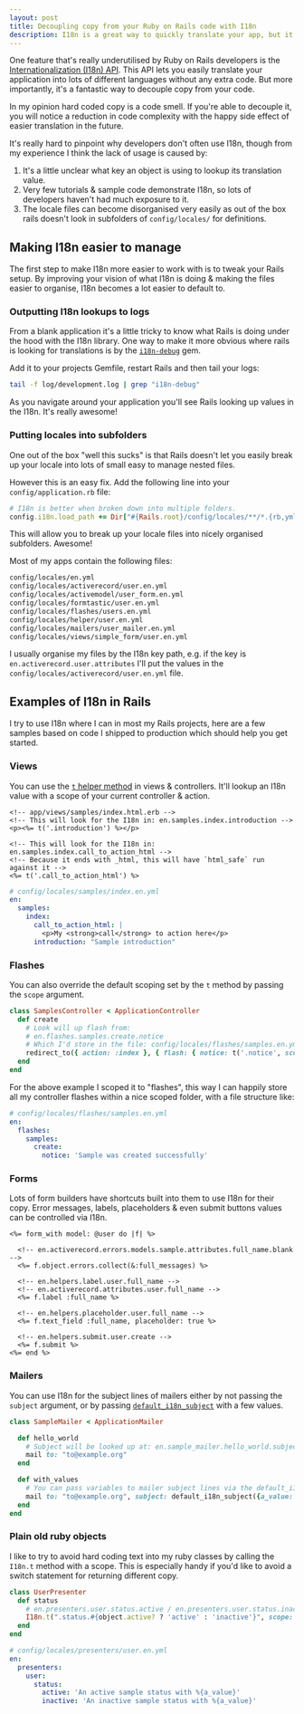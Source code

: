 ```yaml
---
layout: post
title: Decoupling copy from your Ruby on Rails code with I18n
description: I18n is a great way to quickly translate your app, but it's also a great way to tidy up your code.
---
```


One feature that's really underutilised by Ruby on Rails developers is the [Internationalization (I18n) API](https://guides.rubyonrails.org/i18n.html). This API lets you easily translate your application into lots of different languages without any extra code. But more importantly, it's a fantastic way to decouple copy from your code.

In my opinion hard coded copy is a code smell. If you're able to decouple it, you will notice a reduction in code complexity with the happy side effect of easier translation in the future.

It's really hard to pinpoint why developers don't often use I18n, though from my experience I think the lack of usage is caused by:

  1. It's a little unclear what key an object is using to lookup its translation value.
  2. Very few tutorials & sample code demonstrate I18n, so lots of developers haven't had much exposure to it.
  3. The locale files can become disorganised very easily as out of the box rails doesn't look in subfolders of `config/locales/` for definitions.

## Making I18n easier to manage

The first step to make I18n more easier to work with is to tweak your Rails setup. By improving your vision of what I18n is doing & making the files easier to organise, I18n becomes a lot easier to default to.

### Outputting I18n lookups to logs

From a blank application it's a little tricky to know what Rails is doing under the hood with the I18n library. One way to make it more obvious where rails is looking for translations is by the [`i18n-debug`](https://github.com/fphilipe/i18n-debug) gem.

Add it to your projects Gemfile, restart Rails and then tail your logs:

```bash
tail -f log/development.log | grep "i18n-debug"
```

As you navigate around your application you'll see Rails looking up values in the I18n. It's really awesome!

### Putting locales into subfolders

One out of the box "well this sucks" is that Rails doesn't let you easily break up your locale into lots of small easy to manage nested files.

However this is an easy fix. Add the following line into your `config/application.rb` file:

```ruby
# I18n is better when broken down into multiple folders.
config.i18n.load_path += Dir["#{Rails.root}/config/locales/**/*.{rb,yml}"]
```

This will allow you to break up your locale files into nicely organised subfolders. Awesome!

Most of my apps contain the following files:

```bash
config/locales/en.yml
config/locales/activerecord/user.en.yml
config/locales/activemodel/user_form.en.yml
config/locales/formtastic/user.en.yml
config/locales/flashes/users.en.yml
config/locales/helper/user.en.yml
config/locales/mailers/user_mailer.en.yml
config/locales/views/simple_form/user.en.yml
```

I usually organise my files by the I18n key path, e.g. if the key is `en.activerecord.user.attributes` I'll put the values in the `config/locales/activerecord/user.en.yml` file.

## Examples of I18n in Rails

I try to use I18n where I can in most my Rails projects, here are a few samples based on code I shipped to production which should help you get started.

### Views

You can use the [`t` helper method](https://guides.rubyonrails.org/i18n.html#lazy-lookup) in views & controllers. It'll lookup an I18n value with a scope of your current controller & action.

```erb
<!-- app/views/samples/index.html.erb -->
<!-- This will look for the I18n in: en.samples.index.introduction -->
<p><%= t('.introduction') %></p>

<!-- This will look for the I18n in: en.samples.index.call_to_action_html -->
<!-- Because it ends with _html, this will have `html_safe` run against it -->
<%= t('.call_to_action_html') %>
```

```yaml
# config/locales/samples/index.en.yml
en:
  samples:
    index:
      call_to_action_html: |
        <p>My <strong>call</strong> to action here</p>
      introduction: "Sample introduction"
```

### Flashes

You can also override the default scoping set by the `t` method by passing the `scope` argument.

```ruby
class SamplesController < ApplicationController
  def create
    # Look will up flash from:
    # en.flashes.samples.create.notice
    # Which I'd store in the file: config/locales/flashes/samples.en.yml
    redirect_to({ action: :index }, { flash: { notice: t('.notice', scope: :flashes) } })
  end
end
```

For the above example I scoped it to "flashes", this way I can happily store all my controller flashes within a nice scoped folder, with a file structure like:

```yaml
# config/locales/flashes/samples.en.yml
en:
  flashes:
    samples:
      create:
        notice: 'Sample was created successfully'
```

### Forms

Lots of form builders have shortcuts built into them to use I18n for their copy. Error messages, labels, placeholders & even submit buttons values can be controlled via I18n.

```erb
<%= form_with model: @user do |f| %>
  
  <!-- en.activerecord.errors.models.sample.attributes.full_name.blank -->
  <%= f.object.errors.collect(&:full_messages) %>

  <!-- en.helpers.label.user.full_name -->
  <!-- en.activerecord.attributes.user.full_name -->
  <%= f.label :full_name %>

  <!-- en.helpers.placeholder.user.full_name -->
  <%= f.text_field :full_name, placeholder: true %>

  <!-- en.helpers.submit.user.create -->
  <%= f.submit %>
<%= end %>
```

### Mailers

You can use I18n for the subject lines of mailers either by not passing the `subject` argument, or by passing [`default_i18n_subject`](https://api.rubyonrails.org/v6.0.1/classes/ActionMailer/Base.html#method-i-default_i18n_subject) with a few values.

```ruby
class SampleMailer < ApplicationMailer

  def hello_world
    # Subject will be looked up at: en.sample_mailer.hello_world.subject
    mail to: "to@example.org"
  end

  def with_values
    # You can pass variables to mailer subject lines via the default_i18n_subject method.
    mail to: "to@example.org", subject: default_i18n_subject({a_value: "a value"})
  end
end

```

### Plain old ruby objects

I like to try to avoid hard coding text into my ruby classes by calling the `I18n.t` method with a scope. This is especially handy if you'd like to avoid a switch statement for returning different copy.

```ruby
class UserPresenter
  def status
    # en.presenters.user.status.active / en.presenters.user.status.inactive
    I18n.t(".status.#{object.active? ? 'active' : 'inactive'}", scope: %w[presenters user], a_value: "a value")
  end
end
```

```yaml
# config/locales/presenters/user.en.yml
en:
  presenters:
    user:
      status:
        active: 'An active sample status with %{a_value}'
        inactive: 'An inactive sample status with %{a_value}'
```

